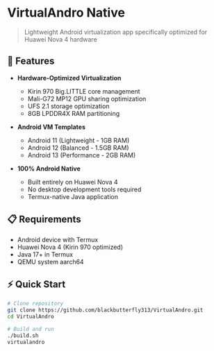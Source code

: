 # VirtualAndro Native

> Lightweight Android virtualization app specifically optimized for Huawei Nova 4 hardware

## 🚀 Features

- **Hardware-Optimized Virtualization**
  - Kirin 970 Big.LITTLE core management
  - Mali-G72 MP12 GPU sharing optimization
  - UFS 2.1 storage optimization
  - 8GB LPDDR4X RAM partitioning

- **Android VM Templates**
  - Android 11 (Lightweight - 1GB RAM)
  - Android 12 (Balanced - 1.5GB RAM)
  - Android 13 (Performance - 2GB RAM)

- **100% Android Native**
  - Built entirely on Huawei Nova 4
  - No desktop development tools required
  - Termux-native Java application

## 📋 Requirements

- Android device with Termux
- Huawei Nova 4 (Kirin 970 optimized)
- Java 17+ in Termux
- QEMU system aarch64

## ⚡ Quick Start

```bash
# Clone repository
git clone https://github.com/blackbutterfly313/VirtualAndro.git
cd VirtualAndro

# Build and run
./build.sh
virtualandro
